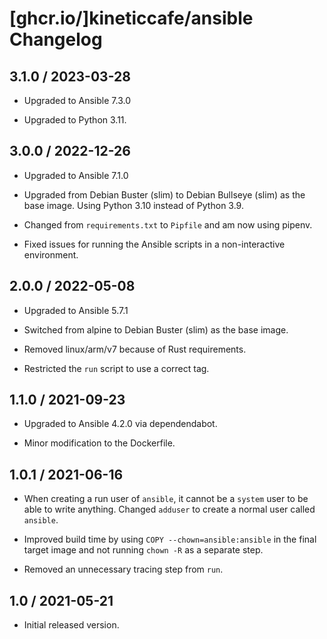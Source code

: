 # [ghcr.io/]kineticcafe/ansible Changelog

## 3.1.0 / 2023-03-28

- Upgraded to Ansible 7.3.0

- Upgraded to Python 3.11.

## 3.0.0 / 2022-12-26

- Upgraded to Ansible 7.1.0

- Upgraded from Debian Buster (slim) to Debian Bullseye (slim) as the base
  image. Using Python 3.10 instead of Python 3.9.

- Changed from `requirements.txt` to `Pipfile` and am now using pipenv.

- Fixed issues for running the Ansible scripts in a non-interactive environment.

## 2.0.0 / 2022-05-08

- Upgraded to Ansible 5.7.1

- Switched from alpine to Debian Buster (slim) as the base image.

- Removed linux/arm/v7 because of Rust requirements.

- Restricted the `run` script to use a correct tag.

## 1.1.0 / 2021-09-23

- Upgraded to Ansible 4.2.0 via dependendabot.

- Minor modification to the Dockerfile.

## 1.0.1 / 2021-06-16

- When creating a run user of `ansible`, it cannot be a `system` user to be able
  to write anything. Changed `adduser` to create a normal user called `ansible`.

- Improved build time by using `COPY --chown=ansible:ansible` in the final
  target image and not running `chown -R` as a separate step.

- Removed an unnecessary tracing step from `run`.

## 1.0 / 2021-05-21

- Initial released version.
